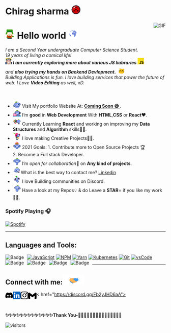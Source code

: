 # Chirag sharma <img width="30px" src="Assets/sharingan.gif" />

<img align="right" alt="GIF" height="160px" src="Assets/NUX_Octodex.gif" />

# <img width="30px" src="Assets/hello.gif" /> Hello world <img width="30px" src="Assets/earth.gif" />

<p>
  <em>
    I am a Second Year undergraduate Computer Science Student. <br>
    19 years of living a comical life! <br><img src="Assets/Naruto.png" width="20px">
    <b>I am currently exploring more about various JS liabraries</b> <img src="Assets/js.png" width="20px"> and <b> also trying my hands on Backend Devlopment.</b>&nbsp;<img src="Assets/blobjump.gif" width="26px">  
     <br>
    Building Applications is fun. I love building services that power the future of web.
    I Love <b>Video Editing</b> as well, xD. <br>
  </em>  
</p>

<br>

- <img alt="GIF" src="Assets/ok.gif" width="25vw" /> Visit My portfolio Website At: <a href="https://i.pinimg.com/originals/bf/45/72/bf45724399d8ab9aa70a633c0555a97d.gif"><b>Coming Soon 😅 </b></a>.
- <img alt="GIF" src="Assets/webdev.gif" width="25vw" /> I’m **good** in **Web Development** With **HTML**,**CSS** or **React**❤️.
- <img alt="GIF" src="Assets/tv.gif" width="25vw" /> Currently Learning **React** and working on improving my **Data Structures** and **Algorithm** skills👨‍💻.
- <img alt="GIF" src="Assets/projects.gif" width="25vw" /> I love making Creative Projects👨‍💻.
- <img alt="GIF" src="Assets/aim.gif" width="25vw" />  2021 Goals: 1. Contribute more to Open Source Projects 🏆 <br> 2. Become a Full stack Developer.
- <img alt="GIF" src="Assets/thanks.gif" width="25vw" /> I’m *open for collaboration*🧠 on **Any kind of projects**.
- <img alt="GIF" src="Assets/contact.gif" width="25vw" />What is the best way to contact me? [Linkedin](https://www.linkedin.com/in/chirag-kumar-sharma-5286b51b8)
- <img alt="GIF" src="Assets/aww.gif" width="25vw" /> I love Building communities on Discord.
- <img alt="GIF" src="Assets/dance.gif" width="25vw" /> Have a look at my Repos💡 & do Leave a **STAR**⭐️ if you like my work👨‍💻.
  <br>


### Spotify Playing 🎧

<!-- [![Spotify](https://novatorem-nuxpd1k1x-chiragksharma.vercel.app/api/spotify)](https://open.spotify.com/user/313h53jfsifbnilpgavyjmpdso2u) -->
[![Spotify](https://novatorem-kyzbk7wxl-bardiesel.vercel.app/api/spotify)](https://open.spotify.com/user/313h53jfsifbnilpgavyjmpdso2u)

---
## Languages and Tools:

[![JavaScript](https://img.shields.io/badge/JavaScript-F7DF1E?style=for-the-badge&logo=javascript&logoColor=black)]()
[![NPM](https://img.shields.io/badge/NPM-CB3837?style=for-the-badge&logo=npm&logoColor=white)]()
[![Yarn](https://img.shields.io/badge/Yarn-2C8EBB?style=for-the-badge&logo=yarn&logoColor=white)]()
[![Kubernetes](https://img.shields.io/badge/Kubernetes-326ce5.svg?&style=for-the-badge&logo=kubernetes&logoColor=white)]()
[![Git](https://img.shields.io/badge/Git-F05032?style=for-the-badge&logo=git&logoColor=white)]()
[![vsCode](https://img.shields.io/badge/vsCode-0078D4?style=for-the-badge&logo=visual%20studio%20code&logoColor=white)]()
<img alt="Badge" style="float: left; margin-right: 10px;"  src="https://img.shields.io/badge/html5%20-%23E34F26.svg?&style=for-the-badge&logo=html5&logoColor=white"/> <img alt="Badge" style="float: left; margin-right: 10px;"  src="https://img.shields.io/badge/css3%20-%231572B6.svg?&style=for-the-badge&logo=css3&logoColor=white"/> <img alt="Badge" style="float: left; margin-right: 10px;" src="https://img.shields.io/badge/react%20-%2320232a.svg?&style=for-the-badge&logo=react&logoColor=%2361DAFB"/> <img alt="Badge" style="float: left; margin-right: 10px;"  src="https://img.shields.io/badge/bootstrap%20-%23563D7C.svg?&style=for-the-badge&logo=bootstrap&logoColor=white"/> <img alt="Badge" style="float: left; margin-right: 10px;"  src="https://img.shields.io/badge/git%20-%23F05033.svg?&style=for-the-badge&logo=git&logoColor=white"/>

---


## Connect with me:<img src="Assets/Handshake.gif" height="32px">

< href="https://discord.gg/Fb2yJHD6aA">
    <img align="left" alt="Discord" width="24px" src="Assets/discord.svg"/>
  <a href="https://www.linkedin.com/in/chirag-kumar-sharma-5286b51b8">
    <img align="left" alt="Linkedin" width="24px" src="Assets/linkedin.svg"  />
  </a> &nbsp;&nbsp;
  <a href="https://www.instagram.com/chiragsharma862/">
    <img align="left" alt=" Instagram" width="24px" src="Assets/instagram.svg" />
  </a> &nbsp;&nbsp;
  <a href="mailto:chiragksharma15@gmail.com">
    <img align="left" alt="Gmail" width="26px" src="Assets/gmail.svg" />
  </a> &nbsp;&nbsp;
  

<br><br>
<b>✨✨✨✨✨✨✨✨✨✨✨✨✨Thank You-🙏🏼✨✨✨✨✨✨✨✨✨✨✨✨✨</b>

![visitors](https://visitor-badge.laobi.icu/badge?page_id=chiragksharma)